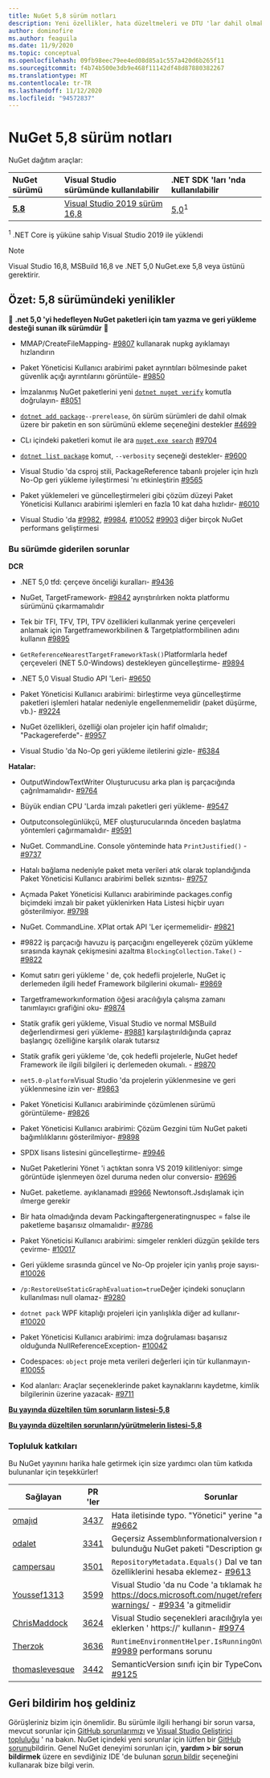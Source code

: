 ```yaml
---
title: NuGet 5,8 sürüm notları
description: Yeni özellikler, hata düzeltmeleri ve DTU 'lar dahil olmak üzere NuGet 5,8 sürüm notları.
author: dominofire
ms.author: feaguila
ms.date: 11/9/2020
ms.topic: conceptual
ms.openlocfilehash: 09fb98eec79ee4ed08d85a1c557a420d6b265f11
ms.sourcegitcommit: f4b74b500e3db9e468f11142df48d87880382267
ms.translationtype: MT
ms.contentlocale: tr-TR
ms.lasthandoff: 11/12/2020
ms.locfileid: "94572837"
---
```

# <a name="nuget-58-release-notes"></a>NuGet 5,8 sürüm notları

NuGet dağıtım araçlar:

| NuGet sürümü | Visual Studio sürümünde kullanılabilir | .NET SDK 'ları 'nda kullanılabilir |
|:---|:---|:---|
| [**5.8**](https://nuget.org/downloads) | [Visual Studio 2019 sürüm 16,8](https://visualstudio.microsoft.com/downloads/) | [5,0](https://dotnet.microsoft.com/download/dotnet-core/5.0)<sup>1</sup> |

<sup>1</sup> .NET Core iş yüküne sahip Visual Studio 2019 ile yüklendi
  
> [!NOTE]
> Visual Studio 16,8, MSBuild 16,8 ve .NET 5,0 NuGet.exe 5,8 veya üstünü gerektirir.


## <a name="summary-whats-new-in-58"></a>Özet: 5,8 sürümündeki yenilikler
🎉 **.net 5,0 'yi hedefleyen NuGet paketleri için tam yazma ve geri yükleme desteği sunan ilk sürümdür** 🎉

* MMAP/CreateFileMapping- [#9807](https://github.com/NuGet/Home/issues/9807) kullanarak nupkg ayıklamayı hızlandırın

* Paket Yöneticisi Kullanıcı arabirimi paket ayrıntıları bölmesinde paket güvenlik açığı ayrıntılarını görüntüle- [#9850](https://github.com/NuGet/Home/issues/9850)

* İmzalanmış NuGet paketlerini yeni [`dotnet nuget verify`](https://docs.microsoft.com/dotnet/core/tools/dotnet-nuget-verify) komutla doğrulayın- [#8051](https://github.com/NuGet/Home/issues/8051)

* [`dotnet add package`](https://docs.microsoft.com/dotnet/core/tools/dotnet-add-package#:~:text=dotnet%20add%20package%201%20Name%202%20Synopsis%203,when%20targeting%20a%20specific%20framework.%20...%206%20Examples)`--prerelease`, ön sürüm sürümleri de dahil olmak üzere bir paketin en son sürümünü ekleme seçeneğini destekler [#4699](https://github.com/NuGet/Home/issues/4699)

* CLı içindeki paketleri komut ile ara [`nuget.exe search`](https://docs.microsoft.com/nuget/reference/cli-reference/cli-ref-search) [#9704](https://github.com/NuGet/Home/issues/9704)

* [`dotnet list package`](https://docs.microsoft.com/dotnet/core/tools/dotnet-list-package) komut, `--verbosity` seçeneği destekler- [#9600](https://github.com/NuGet/Home/issues/9600)

* Visual Studio 'da csproj stili, PackageReference tabanlı projeler için hızlı No-Op geri yükleme iyileştirmesi 'nı etkinleştirin [#9565](https://github.com/NuGet/Home/issues/9565)

* Paket yüklemeleri ve güncelleştirmeleri gibi çözüm düzeyi Paket Yöneticisi Kullanıcı arabirimi işlemleri en fazla 10 kat daha hızlıdır- [#6010](https://github.com/NuGet/Home/issues/6010)

* Visual Studio 'da [#9982](https://github.com/NuGet/Home/issues/9982), [#9984](https://github.com/NuGet/Home/issues/9984), [#10052](https://github.com/NuGet/Home/issues/10052) [#9903](https://github.com/NuGet/Home/issues/9903) diğer birçok NuGet performans geliştirmesi


### <a name="issues-fixed-in-this-release"></a>Bu sürümde giderilen sorunlar

**DCR**

* .NET 5,0 tfd: çerçeve önceliği kuralları- [#9436](https://github.com/NuGet/Home/issues/9436)

* NuGet, TargetFramework- [#9842](https://github.com/NuGet/Home/issues/9842) ayrıştırılırken nokta platformu sürümünü çıkarmamalıdır

* Tek bir TFI, TFV, TPI, TPV özellikleri kullanmak yerine çerçeveleri anlamak için Targetframeworkbilinen & Targetplatformbilinen adını kullanın [#9895](https://github.com/NuGet/Home/issues/9895)

* `GetReferenceNearestTargetFrameworkTask()`Platformlarla hedef çerçeveleri (NET 5.0-Windows) destekleyen güncelleştirme- [#9894](https://github.com/NuGet/Home/issues/9894)

* .NET 5,0 Visual Studio API 'Leri- [#9650](https://github.com/NuGet/Home/issues/9650)

* Paket Yöneticisi Kullanıcı arabirimi: birleştirme veya güncelleştirme paketleri işlemleri hatalar nedeniyle engellenmemelidir (paket düşürme, vb.)- [#9224](https://github.com/NuGet/Home/issues/9224)

* NuGet özellikleri, özelliği olan projeler için hafif olmalıdır; "Packagereferde"- [#9957](https://github.com/NuGet/Home/issues/9957)

* Visual Studio 'da No-Op geri yükleme iletilerini gizle- [#6384](https://github.com/NuGet/Home/issues/6384)

**Hatalar:**

* OutputWindowTextWriter Oluşturucusu arka plan iş parçacığında çağrılmamalıdır- [#9764](https://github.com/NuGet/Home/issues/9764)

* Büyük endian CPU 'Larda imzalı paketleri geri yükleme- [#9547](https://github.com/NuGet/Home/issues/9547)

* Outputconsolegünlükçü, MEF oluşturucularında önceden başlatma yöntemleri çağırmamalıdır- [#9591](https://github.com/NuGet/Home/issues/9591)

* NuGet. CommandLine. Console yönteminde hata `PrintJustified()` - [#9737](https://github.com/NuGet/Home/issues/9737)

* Hatalı bağlama nedeniyle paket meta verileri atık olarak toplandığında Paket Yöneticisi Kullanıcı arabirimi bellek sızıntısı- [#9757](https://github.com/NuGet/Home/issues/9757)

* Açmada Paket Yöneticisi Kullanıcı arabiriminde packages.config biçimdeki imzalı bir paket yüklenirken Hata Listesi hiçbir uyarı gösterilmiyor. [#9798](https://github.com/NuGet/Home/issues/9798)

* NuGet. CommandLine. XPlat ortak API 'Ler içermemelidir- [#9821](https://github.com/NuGet/Home/issues/9821)

* #9822 iş parçacığı havuzu iş parçacığını engelleyerek çözüm yükleme sırasında kaynak çekişmesini azaltma `BlockingCollection.Take()`  -  [#9822](https://github.com/NuGet/Home/issues/9822)

* Komut satırı geri yükleme ' de, çok hedefli projelerle, NuGet iç derlemeden ilgili hedef Framework bilgilerini okumalı- [#9869](https://github.com/NuGet/Home/issues/9869)

* Targetframeworkınformation öğesi aracılığıyla çalışma zamanı tanımlayıcı grafiğini oku- [#9874](https://github.com/NuGet/Home/issues/9874)

* Statik grafik geri yükleme, Visual Studio ve normal MSBuild değerlendirmesi geri yükleme- [#9881](https://github.com/NuGet/Home/issues/9881) karşılaştırıldığında çapraz başlangıç özelliğine karşılık olarak tutarsız

* Statik grafik geri yükleme 'de, çok hedefli projelerle, NuGet hedef Framework ile ilgili bilgileri iç derlemeden okumalı. - [#9870](https://github.com/NuGet/Home/issues/9870)

* `net5.0-platform`Visual Studio 'da projelerin yüklenmesine ve geri yüklenmesine izin ver- [#9863](https://github.com/NuGet/Home/issues/9863)

* Paket Yöneticisi Kullanıcı arabiriminde çözümlenen sürümü görüntüleme- [#9826](https://github.com/NuGet/Home/issues/9826)

* Paket Yöneticisi Kullanıcı arabirimi: Çözüm Gezgini tüm NuGet paketi bağımlılıklarını gösterilmiyor- [#9898](https://github.com/NuGet/Home/issues/9898)

* SPDX lisans listesini güncelleştirme- [#9946](https://github.com/NuGet/Home/issues/9946)

* NuGet Paketlerini Yönet 'i açtıktan sonra VS 2019 kilitleniyor: simge görüntüde işlenmeyen özel duruma neden olur conversio- [#9696](https://github.com/NuGet/Home/issues/9696)

* NuGet. paketleme. ayıklanamadı [#9966](https://github.com/NuGet/Home/issues/9966) Newtonsoft.Jsdışlamak için ılmerge gerekir

* Bir hata olmadığında devam Packingaftergeneratingnuspec = false ile paketleme başarısız olmamalıdır- [#9786](https://github.com/NuGet/Home/issues/9786)

* Paket Yöneticisi Kullanıcı arabirimi: simgeler renkleri düzgün şekilde ters çevirme- [#10017](https://github.com/NuGet/Home/issues/10017)

* Geri yükleme sırasında güncel ve No-Op projeler için yanlış proje sayısı- [#10026](https://github.com/NuGet/Home/issues/10026)

* `/p:RestoreUseStaticGraphEvaluation=true`Değer içindeki sonuçların kullanılması null olamaz- [#9280](https://github.com/NuGet/Home/issues/9280)

* `dotnet pack` WPF kitaplığı projeleri için yanlışlıkla diğer ad kullanır- [#10020](https://github.com/NuGet/Home/issues/10020)

* Paket Yöneticisi Kullanıcı arabirimi: imza doğrulaması başarısız olduğunda NullReferenceException- [#10042](https://github.com/NuGet/Home/issues/10042)

* Codespaces: `object` proje meta verileri değerleri için tür kullanmayın- [#10055](https://github.com/NuGet/Home/issues/10055)

* Kod alanları: Araçlar seçeneklerinde paket kaynaklarını kaydetme, kimlik bilgilerinin üzerine yazacak- [#9711](https://github.com/NuGet/Home/issues/9711)


**[Bu yayında düzeltilen tüm sorunların listesi-5,8](https://app.zenhub.com/workspaces/nuget-client-team-55aec9a240305cf007585881/reports/release?release=5f03519b777e78b4ffb2edeb)**

**[Bu yayında düzeltilen sorunların/yürütmelerin listesi-5,8](https://github.com/NuGet/NuGet.Client/compare/5.7.0.6726...5.8.0.6930)**

### <a name="community-contributions"></a>Topluluk katkıları

Bu NuGet yayınını harika hale getirmek için size yardımcı olan tüm katkıda bulunanlar için teşekkürler!

|Sağlayan|PR 'ler|Sorunlar|
|----|----|----|
[omajıd](https://github.com/omajid) | [3437](https://github.com/NuGet/NuGet.Client/pull/3437) | Hata iletisinde typo. "Yönetici" yerine "administator"- [#9662](https://github.com/NuGet/Home/issues/9662)
[odalet](https://github.com/odalet) | [3341](https://github.com/NuGet/NuGet.Client/pull/3341) | Geçersiz Assemblınformationalversion raporlarının bulunduğu NuGet paketi "Description gereklidir"- [#5548](https://github.com/NuGet/Home/issues/5548)
[campersau](https://github.com/campersau) | [3501](https://github.com/NuGet/NuGet.Client/pull/3501) | `RepositoryMetadata.Equals()` Dal ve tamamlama özelliklerini hesaba eklemez- [#9613](https://github.com/NuGet/Home/issues/9613)
[Youssef1313](https://github.com/Youssef1313) | [3599](https://github.com/NuGet/NuGet.Client/pull/3599) | Visual Studio 'da nu Code 'a tıklamak hata listesi pencere https://docs.microsoft.com/nuget/reference/errors-and-warnings/  -  [#9934](https://github.com/NuGet/Home/issues/9934) 'a gitmelidir
[ChrisMaddock](https://github.com/ChrisMaddock) | [3624](https://github.com/NuGet/NuGet.Client/pull/3624) | Visual Studio seçenekleri aracılığıyla yeni paket kaynağı eklerken ' https://' kullanın- [#9974](https://github.com/NuGet/Home/issues/9974)
[Therzok](https://github.com/Therzok) | [3636](https://github.com/NuGet/NuGet.Client/pull/3636) | `RuntimeEnvironmentHelper.IsRunningOnVisualStudio`Mono [#9989](https://github.com/NuGet/Home/issues/9989) performans sorunu
[thomaslevesque](https://github.com/thomaslevesque) | [3442](https://github.com/NuGet/NuGet.Client/pull/3442) | SemanticVersion sınıfı için bir TypeConverter ekleyin- [#9125](https://github.com/NuGet/Home/issues/9125)


## <a name="feedback-welcome"></a>Geri bildirim hoş geldiniz

Görüşleriniz bizim için önemlidir.  Bu sürümle ilgili herhangi bir sorun varsa, mevcut sorunlar için [GitHub sorunlarımızı](https://github.com/NuGet/Home/issues) ve [Visual Studio Geliştirici topluluğu](https://developercommunity.visualstudio.com/) ' na bakın.  NuGet içindeki yeni sorunlar için lütfen bir [GitHub sorunu](hhttps://github.com/NuGet/Home/issues/new)bildirin.
Genel NuGet deneyimi sorunları için, **yardım > bir sorun bildirmek** üzere en sevdiğiniz IDE 'de bulunan [sorun bildir](https://docs.microsoft.com/visualstudio/ide/how-to-report-a-problem-with-visual-studio) seçeneğini kullanarak bize bilgi verin.
